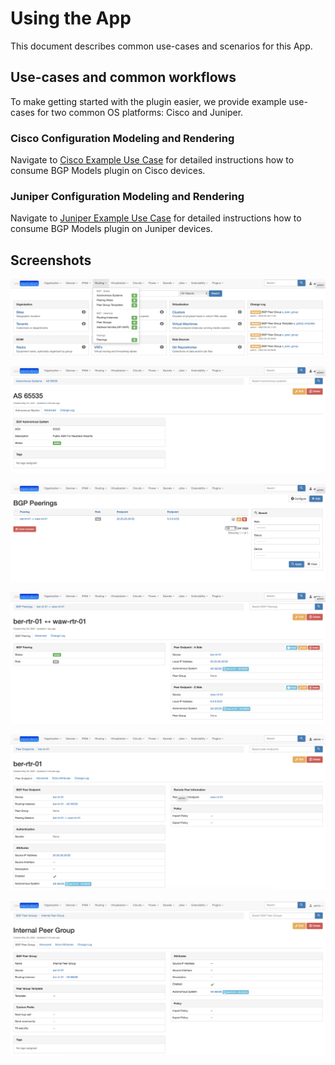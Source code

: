 # Using the App

This document describes common use-cases and scenarios for this App.

## Use-cases and common workflows

To make getting started with the plugin easier, we provide example use-cases for two common OS platforms: Cisco and Juniper.

### Cisco Configuration Modeling and Rendering

Navigate to [Cisco Example Use Case](cisco_use_case.md) for detailed instructions how to consume BGP Models plugin on Cisco devices.

### Juniper Configuration Modeling and Rendering

Navigate to [Juniper Example Use Case](juniper_use_case.md) for detailed instructions how to consume BGP Models plugin on Juniper devices.

## Screenshots

![Menu](../images/main-page-menu.png)

![Autonomous System](../images/autonomous_system_01.png)

![Peering List](../images/peering_list.png)

![Peering](../images/peering_01.png)

![Peer Endpoint](../images/peer_endpoint_01.png)

![Peer Group](../images/peer_group_01.png)
